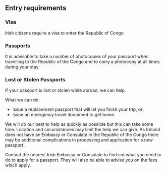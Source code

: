 ## Entry requirements

### Visa

Irish citizens require a visa to enter the Republic of Congo.

### **Passports**

It is advisable to take a number of photocopies of your passport when travelling to the Republic of the Congo and to carry a photocopy at all times during your stay.

### **Lost or Stolen Passports**

If your passport is lost or stolen while abroad, we can help.

What we can do:

* Issue a replacement passport that will let you finish your trip, or;
* Issue an emergency travel document to get home.

We will do our best to help as quickly as possible but this can take some time. Location and circumstances may limit the help we can give. As Ireland does not have an Embassy or Consulate in the Republic of the Congo there may be additional complications in processing and application for a new passport.

Contact the nearest Irish Embassy or Consulate to find out what you need to do to apply for a passport. They will also be able to advise you on the fees which apply.